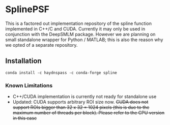 # SplinePSF
This is a factored out implementation repository of the spline function implemented in C++/C and CUDA.
Currently it may only be used in conjunction with the DeepSMLM package. However we are planning on small standalone
wrapper for Python / MATLAB; this is also the reason why we opted of a separate repository.

## Installation

```
conda install -c haydnspass -c conda-forge spline
```

### Known Limitations

* C++/CUDA implementation is currently not ready for standalone use
* Updated: CUDA supports arbitrary ROI size now. ~~CUDA does not support ROIs bigger than 32 x 32 = 1024 pixels (this is due to the maximum number of threads per block). Please refer to the CPU version in this case~~

